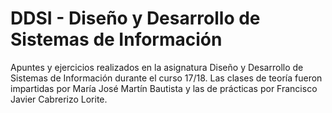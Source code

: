 # DDSI - Diseño y Desarrollo de Sistemas de Información

Apuntes y ejercicios realizados en la asignatura Diseño y Desarrollo de Sistemas de Información durante el curso 17/18. Las clases de teoría fueron impartidas por María José Martín Bautista y las de prácticas por Francisco Javier Cabrerizo Lorite.